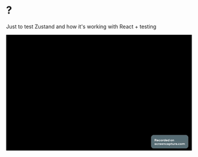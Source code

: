 # ?
Just to test Zustand and how it's working with React + testing

![Zustand](./src/assets/zustand.gif)